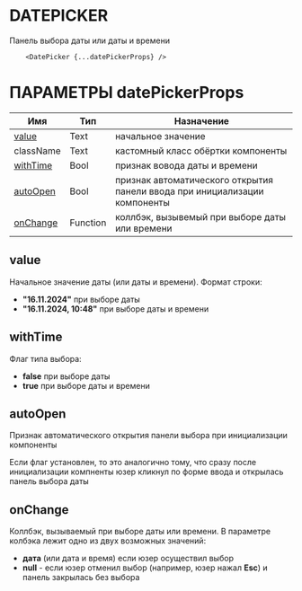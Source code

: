 # DATEPICKER

Панель выбора даты или даты и времени

````
    <DatePicker {...datePickerProps} />
````

# ПАРАМЕТРЫ datePickerProps

| Имя                   | Тип      | Назначение                                                                 |
|-----------------------|----------|----------------------------------------------------------------------------|
| [value](#value)       | Text     | начальное значение                                                         |
| className             | Text     | кастомный класс обёртки компоненты                                         |
| [withTime](#withtime) | Bool     | признак вовода даты и времени                                              |
| [autoOpen](#autoopen) | Bool     | признак автоматического открытия панели ввода при инициализации компоненты |
| [onChange](#onchange) | Function | коллбэк, вызывемый при выборе даты или времени                             |


## value

Начальное значение даты (или даты и времени). Формат строки:

- **"16.11.2024"** при выборе даты
- **"16.11.2024, 10:48"** при выборе даты и времени

## withTime

Флаг типа выбора:

- **false** при выборе даты
- **true** при выборе даты и времени

## autoOpen

Признак автоматического открытия панели выбора при инициализации компоненты

Если флаг установлен, то это аналогично тому, что сразу после инициализации 
компненты юзер кликнул по форме ввода и открылась панель выбора даты

## onChange

Коллбэк, вызываемый при выборе даты или времени. В параметре колбэка лежит одно из
двух возможных значений:

- **дата** (или дата и время) если юзер осуществил выбор
- **null** - если юзер отменил выбор (например, юзер нажал **Esc**)
и панель закрылась без выбора